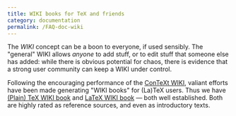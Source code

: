 ```yaml
---
title: WIKI books for TeX and friends
category: documentation
permalink: /FAQ-doc-wiki
---
```


The _WIKI_ concept can be a boon to everyone, if used sensibly.
The "general" WIKI allows _anyone_ to add stuff, or to edit
stuff that someone else has added: while there is obvious potential
for chaos, there is evidence that a strong user community can keep a
WIKI under control.

Following the encouraging performance of the 
[ConTeXt WIKI](http://wiki.contextgarden.net/Main_Page), valiant
efforts have been made generating "WIKI books" for (La)TeX
users.  Thus we have 
[(Plain) TeX WIKI book](https://en.wikibooks.org/wiki/TeX) and 
[LaTeX WIKI book](https://en.wikibooks.org/wiki/LaTeX)&nbsp;&mdash;
both well established.  Both are highly rated as reference sources,
and even as introductory texts.

